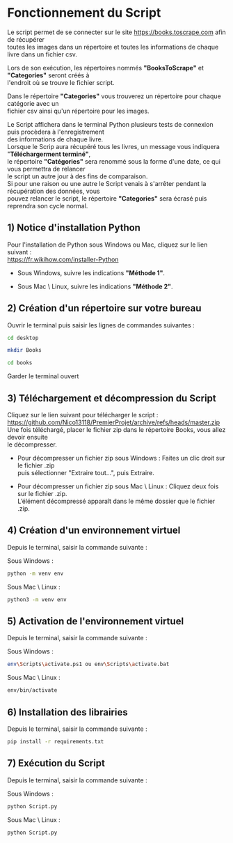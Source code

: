 # Fonctionnement du Script

Le script permet de se connecter sur le site <https://books.toscrape.com> afin de récupérer  
toutes les images dans un répertoire et toutes les informations de chaque livre dans un fichier csv.

Lors de son exécution, les répertoires nommés **"BooksToScrape"** et **"Categories"** seront créés à  
l'endroit où se trouve le fichier script.

Dans le répertoire **"Categories"** vous trouverez un répertoire pour chaque catégorie avec un  
fichier csv ainsi qu'un répertoire pour les images.

Le Script affichera dans le terminal Python plusieurs tests de connexion puis procèdera à l'enregistrement  
des informations de chaque livre.  
Lorsque le Scrip aura récupéré tous les livres, un message vous indiquera 
"**Téléchargerment terminé"**,  
le répertoire **"Catégories"** sera renommé sous la forme d'une date, ce qui vous permettra de relancer  
le script un autre jour à des fins de comparaison.  
Si pour une raison ou une autre le Script venais à s'arrêter pendant la récupération des données, vous  
pouvez relancer le script, le répertoire **"Categories"** sera écrasé puis reprendra son cycle normal.

## 1) Notice d'installation Python

Pour l'installation de Python sous Windows ou Mac, cliquez sur le lien suivant :  
<https://fr.wikihow.com/installer-Python>

- Sous Windows, suivre les indications **"Méthode 1"**.


- Sous Mac \ Linux, suivre les indications **"Méthode 2"**.



## 2) Création d'un répertoire sur votre bureau
Ouvrir le terminal puis saisir les lignes de commandes suivantes :  
```sh
cd desktop   
   ```

```sh
mkdir Books   
   ```
```sh
cd books   
   ```
  

Garder le terminal ouvert

## 3) Téléchargement et décompression du Script

Cliquez sur le lien suivant pour télécharger le script :  
<https://github.com/Nico13118/PremierProjet/archive/refs/heads/master.zip>  
Une fois téléchargé, placer le fichier zip dans le répertoire Books, vous allez devoir ensuite  
le décompresser.

- Pour décompresser un fichier zip sous Windows :  Faites un clic droit sur le fichier .zip  
puis sélectionner "Extraire tout...", puis Extraire.


- Pour décompresser un fichier zip sous Mac \ Linux : Cliquez deux fois sur le fichier .zip.  
L’élément décompressé apparaît dans le même dossier que le fichier .zip.

## 4) Création d'un environnement virtuel

Depuis le terminal, saisir la commande suivante :  

Sous Windows :
```sh
python -m venv env   
   ```
  

Sous Mac \ Linux :
```sh
python3 -m venv env   
   ```

## 5) Activation de l'environnement virtuel

Depuis le terminal, saisir la commande suivante :

Sous Windows :  

```sh
env\Scripts\activate.ps1 ou env\Scripts\activate.bat
   ```
Sous Mac \ Linux :
```sh
env/bin/activate
   ```

## 6) Installation des librairies 

Depuis le terminal, saisir la commande suivante :
```sh
pip install -r requirements.txt
   ```
 

## 7) Exécution du Script

Depuis le terminal, saisir la commande suivante :  

Sous Windows :
```sh
python Script.py   
   ```

Sous Mac \ Linux :
```sh
python Script.py
   ```


